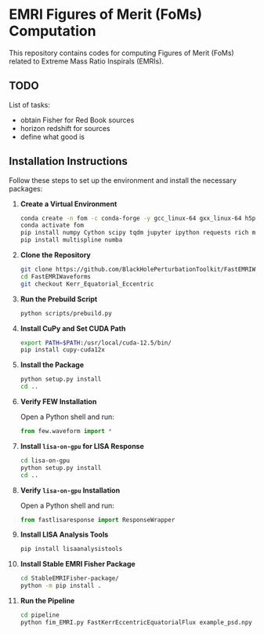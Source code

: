 # EMRI Figures of Merit (FoMs) Computation

This repository contains codes for computing Figures of Merit (FoMs) related to Extreme Mass Ratio Inspirals (EMRIs).
## TODO

List of tasks:
- obtain Fisher for Red Book sources
- horizon redshift for sources
- define what good is

## Installation Instructions

Follow these steps to set up the environment and install the necessary packages:

1. **Create a Virtual Environment**

    ```sh
    conda create -n fom -c conda-forge -y gcc_linux-64 gxx_linux-64 h5py wget gsl liblapacke lapack openblas python=3.10
    conda activate fom
    pip install numpy Cython scipy tqdm jupyter ipython requests rich matplotlib
    pip install multispline numba
    ```

2. **Clone the Repository**

    ```sh
    git clone https://github.com/BlackHolePerturbationToolkit/FastEMRIWaveforms.git
    cd FastEMRIWaveforms
    git checkout Kerr_Equatorial_Eccentric
    ```

3. **Run the Prebuild Script**

    ```sh
    python scripts/prebuild.py
    ```

4. **Install CuPy and Set CUDA Path**

    ```sh
    export PATH=$PATH:/usr/local/cuda-12.5/bin/
    pip install cupy-cuda12x
    ```

5. **Install the Package**

    ```sh
    python setup.py install
    cd ..
    ```

6. **Verify FEW Installation**

    Open a Python shell and run:

    ```python
    from few.waveform import *
    ```

7. **Install `lisa-on-gpu` for LISA Response**

    ```sh
    cd lisa-on-gpu
    python setup.py install
    cd ..
    ```

8. **Verify `lisa-on-gpu` Installation**

    Open a Python shell and run:

    ```python
    from fastlisaresponse import ResponseWrapper
    ```

9. **Install LISA Analysis Tools**

    ```sh
    pip install lisaanalysistools
    ```

10. **Install Stable EMRI Fisher Package**

     ```sh
     cd StableEMRIFisher-package/
     python -m pip install .
     ```

11. **Run the Pipeline**

     ```sh
     cd pipeline
     python fim_EMRI.py FastKerrEccentricEquatorialFlux example_psd.npy 10. 3.5
     ```